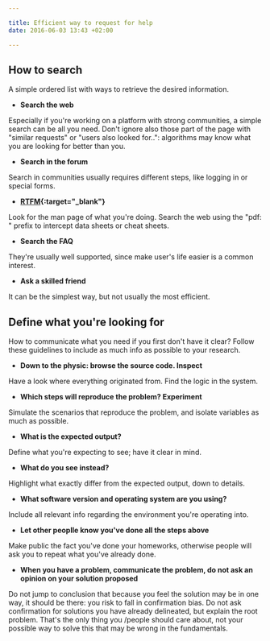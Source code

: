 ```yaml
---

title: Efficient way to request for help
date: 2016-06-03 13:43 +02:00

---
```


## How to search

A simple ordered list with ways to retrieve the desired information.

* **Search the web**

Especially if you're working on a platform with strong communities, a simple search can be all you need. Don't ignore also those part of the page with "similar requests" or "users also looked for..": algorithms may know what you are looking for better than you.

* **Search in the forum**

Search in communities usually requires different steps, like logging in or special forms.

* **[RTFM](https://www.xkcd.com/293/){:target="_blank"}**

Look for the man page of what you're doing. Search the web using the "pdf: " prefix to intercept data sheets or cheat sheets.

* **Search the FAQ**

They're usually well supported, since make user's life easier is a common interest.

* **Ask a skilled friend**

It can be the simplest way, but not usually the most efficient.


## Define what you're looking for

How to communicate what you need if you first don't have it clear? Follow these guidelines to include as much info as possible to your research.

* **Down to the physic: browse the source code. Inspect**

Have a look where everything originated from. Find the logic in the system.

* **Which steps will reproduce the problem? Experiment**

Simulate the scenarios that reproduce the problem, and isolate variables as much as possible.

* **What is the expected output?**

Define what you're expecting to see; have it clear in mind.

* **What do you see instead?**

Highlight what exactly differ from the expected output, down to details.

* **What software version and operating system are you using?**

Include all relevant info regarding the environment you're operating into.

* **Let other peoplle know you've done all the steps above**

Make public the fact you've done your homeworks, otherwise people will ask you to repeat what you've already done.

* **When you have a problem, communicate the problem, do not ask an opinion on your solution proposed**

Do not jump to conclusion that because you feel the solution may be in one way, it should be there: you risk to fall in confirmation bias. Do not ask confirmation for solutions you have already delineated, but explain the root problem. That's the only thing you /people should care about, not your possible way to solve this that may be wrong in the fundamentals.

